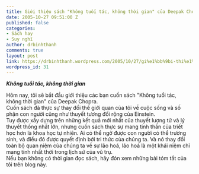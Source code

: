 ```yaml
---
title: Giới thiệu sách "Không tuổi tác, không thời gian" của Deepak Chopra
date: 2005-10-27 09:51:00 Z
published: false
categories:
- Sách hay
- Suy nghĩ
author: drbinhthanh
comments: true
layout: post
link: https://drbinhthanh.wordpress.com/2005/10/27/gi%e1%bb%9bi-thi%e1%bb%87u-sach-khong-tu%e1%bb%95i-tac-khong-th%e1%bb%9di-gian-c%e1%bb%a7a-deepak-chopra/
wordpress_id: 31
---
```


***Không tuổi tác, không thời gian***

Hôm nay, tôi sẽ bắt đầu giới thiệu các bạn cuốn sách "Không tuổi tác, không thời gian" của Deepak Chopra.  
Cuốn sách đã thực sự thay đổi thế giới quan của tôi về cuộc sống và số phận con người cũng như thuyết tương đối rộng của Einstein.  
Tuy được xây dựng trên những kết quả mới nhất của thuyết lượng tử và lý thuyết thống nhất lớn, nhưng cuốn sách thực sự mang tinh thần của triết học hơn là khoa học tự nhiên. Ai có thể ngờ được con người có thể trường sinh, và điều đó được quyết định bởi tri thức của chúng ta. Và nó thay đổi toàn bộ quan niệm của chúng ta về sự lão hoá, lão hoá là một khái niệm chỉ mang tính nhất thời trong lịch sử của vũ trụ.  
Nếu bạn không có thời gian đọc sách, hãy đón xem những bài tóm tắt của tôi trên blog này.  